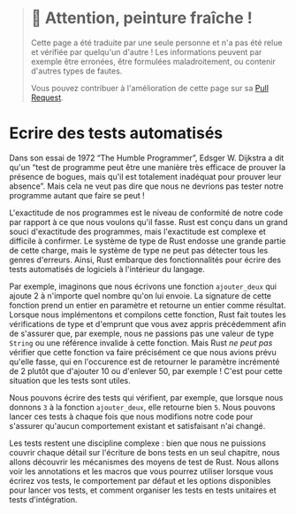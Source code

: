 > # 🚧 Attention, peinture fraîche !
>
> Cette page a été traduite par une seule personne et n'a pas été relue et
> vérifiée par quelqu'un d'autre ! Les informations peuvent par exemple être
> erronées, être formulées maladroitement, ou contenir d'autres types de fautes.
>
> Vous pouvez contribuer à l'amélioration de cette page sur sa
> [Pull Request](https://github.com/Jimskapt/rust-book-fr/pull/123).

<!--
# Writing Automated Tests
-->

# Ecrire des tests automatisés

<!--
In his 1972 essay “The Humble Programmer,” Edsger W. Dijkstra said that
“Program testing can be a very effective way to show the presence of bugs, but
it is hopelessly inadequate for showing their absence.” That doesn’t mean we
shouldn’t try to test as much as we can!
-->

Dans son essai de 1972 “The Humble Programmer”, Edsger W. Dijkstra a dit qu'un
“test de programme peut être une manière très efficace de prouver la présence de
bogues, mais qu'il est totalement inadéquat pour prouver leur absence”. Mais
cela ne veut pas dire que nous ne devrions pas tester notre programme autant que
faire se peut !

<!--
Correctness in our programs is the extent to which our code does what we intend
it to do. Rust is designed with a high degree of concern about the correctness
of programs, but correctness is complex and not easy to prove. Rust’s type
system shoulders a huge part of this burden, but the type system cannot catch
every kind of incorrectness. As such, Rust includes support for writing
automated software tests within the language.
-->

L'exactitude de nos programmes est le niveau de conformité de notre code par
rapport à ce que nous voulons qu'il fasse. Rust est conçu dans un grand souci
d'exactitude des programmes, mais l'exactitude est complexe et difficile à
confirmer. Le système de type de Rust endosse une grande partie de cette charge,
mais le système de type ne peut pas détecter tous les genres d'erreurs. Ainsi,
Rust embarque des fonctionnalités pour écrire des tests automatisés de logiciels
à l'intérieur du langage.

<!--
As an example, say we write a function called `add_two` that adds 2 to whatever
number is passed to it. This function’s signature accepts an integer as a
parameter and returns an integer as a result. When we implement and compile
that function, Rust does all the type checking and borrow checking that you’ve
learned so far to ensure that, for instance, we aren’t passing a `String` value
or an invalid reference to this function. But Rust *can’t* check that this
function will do precisely what we intend, which is return the parameter plus 2
rather than, say, the parameter plus 10 or the parameter minus 50! That’s where
tests come in.
-->

Par exemple, imaginons que nous écrivons une fonction `ajouter_deux` qui ajoute
2 à n'importe quel nombre qu'on lui envoie. La signature de cette fonction
prend un entier en paramètre et retourne un entier comme résultat. Lorsque nous
implémentons et compilons cette fonction, Rust fait toutes les vérifications de
type et d'emprunt que vous avez appris précédemment afin de s'assurer que, par
exemple, nous ne passions pas une valeur de type `String` ou une référence
invalide à cette fonction. Mais Rust *ne peut pas* vérifier que cette fonction
va faire précisément ce que nous avions prévu qu'elle fasse, qui en l'occurence
est de retourner le paramètre incrémenté de 2 plutôt que d'ajouter 10 ou
d'enlever 50, par exemple ! C'est pour cette situation que les tests sont
utiles.

<!--
We can write tests that assert, for example, that when we pass `3` to the
`add_two` function, the returned value is `5`. We can run these tests whenever
we make changes to our code to make sure any existing correct behavior has not
changed.
-->

Nous pouvons écrire des tests qui vérifient, par exemple, que lorsque nous
donnons `3` à la fonction `ajouter_deux`, elle retourne bien `5`. Nous pouvons
lancer ces tests à chaque fois que nous modifions notre code pour s'assurer
qu'aucun comportement existant et satisfaisant n'ai changé.

<!--
Testing is a complex skill: although we can’t cover every detail about how to
write good tests in one chapter, we’ll discuss the mechanics of Rust’s testing
facilities. We’ll talk about the annotations and macros available to you when
writing your tests, the default behavior and options provided for running your
tests, and how to organize tests into unit tests and integration tests.
-->

Les tests restent une discipline complexe : bien que nous ne puissions couvrir
chaque détail sur l'écriture de bons tests en un seul chapitre, nous allons
découvrir les  mécanismes des moyens de test de Rust. Nous allons voir les
annotations et les macros que vous pourrez utiliser lorsque vous écrirez vos
tests, le comportement par défaut et les options disponibles pour lancer vos
tests, et comment organiser les tests en tests unitaires et tests d'intégration.
